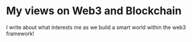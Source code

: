 # My views on Web3 and Blockchain
I write about what interests me as we build a smart world  within the web3 framework!
